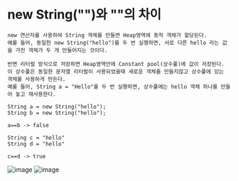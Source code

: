 #  new String("")와 ""의 차이
    new 연산자를 사용하여 String 객체를 만들면 Heap영역에 동적 객체가 할당된다.
    예를 들어, 동일한 new String("hello")를 두 번 실행하면, 서로 다른 hello 라는 값을 가진 객체가 두 개 만들어지는 것이다.

    반면 리터럴 방식으로 저장하면 Heap영역안에 Constant pool(상수풀)에 값이 저장된다.
    이 상수풀은 동일한 문자열 리터럴이 사용되었을때 새로운 객체를 만들지않고 상수풀에 있는 객체를 사용하게 만든다.
    예를 들어, String a = "Hello"를 두 번 실행하면, 상수풀에는 hello 객체 하나를 만들어 놓고 재사용한다.

    String a = new String("hello");
    String b = new String("hello");

    a==b -> false

    String c = "hello"
    String d = "hello"

    c==d -> true

![image](https://github.com/user-attachments/assets/5157887e-186a-4fcf-b891-31e17819d0c5)
![image](https://github.com/user-attachments/assets/686eef2f-36fe-4036-acb7-aa2b856c1f86)
